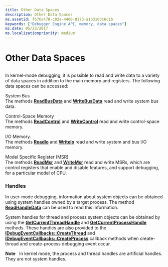 ```yaml
---
title: Other Data Spaces
description: Other Data Spaces
ms.assetid: f676a478-c02a-4400-8173-a1b3103c6c1b
keywords: ["Debugger Engine API, memory, data spaces"]
ms.date: 05/23/2017
ms.localizationpriority: medium
---
```


# Other Data Spaces


## <span id="ddk_other_data_spaces_dbx"></span><span id="DDK_OTHER_DATA_SPACES_DBX"></span>


In kernel-mode debugging, it is possible to read and write data to a variety of data spaces in addition to the main memory and registers. The following data spaces can be accessed:

<span id="System_Bus"></span><span id="system_bus"></span><span id="SYSTEM_BUS"></span>System Bus  
The methods [**ReadBusData**](https://docs.microsoft.com/windows-hardware/drivers/ddi/dbgeng/nf-dbgeng-idebugdataspaces4-readbusdata) and [**WriteBusData**](https://docs.microsoft.com/windows-hardware/drivers/ddi/dbgeng/nf-dbgeng-idebugdataspaces4-writebusdata) read and write system bus data.

<span id="Control-Space_Memory"></span><span id="control-space_memory"></span><span id="CONTROL-SPACE_MEMORY"></span>Control-Space Memory  
The methods [**ReadControl**](https://docs.microsoft.com/windows-hardware/drivers/ddi/dbgeng/nf-dbgeng-idebugdataspaces4-readcontrol) and [**WriteControl**](https://docs.microsoft.com/windows-hardware/drivers/ddi/dbgeng/nf-dbgeng-idebugdataspaces4-writecontrol) read and write control-space memory.

<span id="i_o_memory."></span><span id="I_O_MEMORY."></span>I/O Memory.  
The methods [**ReadIo**](https://docs.microsoft.com/windows-hardware/drivers/ddi/dbgeng/nf-dbgeng-idebugdataspaces4-readio) and [**WriteIo**](https://docs.microsoft.com/windows-hardware/drivers/ddi/dbgeng/nf-dbgeng-idebugdataspaces4-writeio) read and write system and bus I/O memory.

<span id="Model_Specific_Register__MSR_"></span><span id="model_specific_register__msr_"></span><span id="MODEL_SPECIFIC_REGISTER__MSR_"></span>Model Specific Register (MSR)  
The methods [**ReadMsr**](https://docs.microsoft.com/windows-hardware/drivers/ddi/dbgeng/nf-dbgeng-idebugdataspaces4-readmsr) and [**WriteMsr**](https://docs.microsoft.com/windows-hardware/drivers/ddi/wdbgexts/nf-wdbgexts-writemsr) read and write MSRs, which are control registers that enable and disable features, and support debugging, for a particular model of CPU.

### <span id="handles"></span><span id="HANDLES"></span> Handles

In user-mode debugging, information about system objects can be obtained using system handles owned by a target process. The method [**ReadHandleData**](https://docs.microsoft.com/windows-hardware/drivers/ddi/dbgeng/nf-dbgeng-idebugdataspaces4-readhandledata) can be used to read this information.

System handles for thread and process system objects can be obtained by using the [**GetCurrentThreadHandle**](https://docs.microsoft.com/windows-hardware/drivers/ddi/dbgeng/nf-dbgeng-idebugsystemobjects4-getcurrentthreadhandle) and [**GetCurrentProcessHandle**](https://docs.microsoft.com/windows-hardware/drivers/ddi/dbgeng/nf-dbgeng-idebugsystemobjects-getcurrentprocesshandle) methods. These handles are also provided to the [**IDebugEventCallbacks::CreateThread**](https://docs.microsoft.com/windows-hardware/drivers/ddi/dbgeng/nf-dbgeng-idebugeventcallbacks-createthread) and [**IDebugEventCallbacks::CreateProcess**](https://docs.microsoft.com/windows-hardware/drivers/ddi/dbgeng/nf-dbgeng-idebugeventcallbacks-createprocess) callback methods when create-thread and create-process debugging event occur.

**Note**   In kernel mode, the process and thread handles are artificial handles. They are not system handles.

 

 

 





